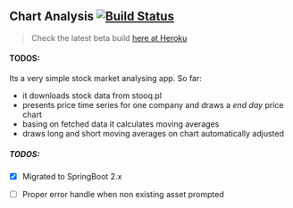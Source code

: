 ## Chart Analysis [![Build Status](https://travis-ci.org/margorec/chartAnalysis.svg?branch=master)](https://travis-ci.org/margorec/chartAnalysis)
> Check the latest beta build [here at Heroku](https://cryptic-atoll-12670.herokuapp.com/chart/)

#### TODOS:
Its a very simple stock market analysing app. So far:
  - it downloads stock data from stooq.pl 
  - presents price time series for one company and draws a *end day* price chart
  - basing on fetched data it calculates moving averages 
  - draws long and short moving averages on chart automatically adjusted
  
##### TODOS:
- [x] Migrated to SpringBoot 2.x
- [ ] Proper error handle when non existing asset prompted


